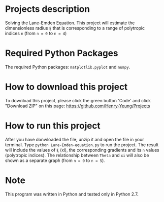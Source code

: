 # Projects description
Solving the Lane-Emden Equation. This project will estimate the dimensionless radius `ξ` that is corresponding to a range of polytropic indices `n` (from `n = 0` to `n = 4`)

# Required Python Packages
The required Python packages: `matplotlib.pyplot` and `numpy`.

# How to download this project
To download this project, please click the green button 'Code' and click "Download ZIP" on this page: https://github.com/Henry-Yeung/Projects

# How to run this project
After you have donwloaded the file, unzip it and open the file in your terminal. Type `python Lane-Emden-equation.py` to run the project. The result will include the values of `ξ` (xi), the corresponding gradients and its `n` values (polytropic indices). The relationship between `Theta` and `xi` will also be shown as a separate graph (from `n = 0` to `n = 5`).

# Note
This program was written in Python and tested only in Python 2.7.
